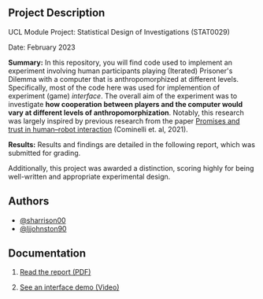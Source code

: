 ## Project Description

UCL Module Project: Statistical Design of Investigations (STAT0029)

Date: February 2023

**Summary:** In this repository, you will find code used to implement an experiment involving human participants playing (Iterated) Prisoner's Dilemma with a computer that is anthropomorphized at different levels. Specifically, most of the code here was used for implemention of experiment (game) *interface*. The overall aim of the experiment was to investigate **how cooperation between players and the computer would vary at different levels of anthropomorphization**. Notably, this research was largely inspired by previous research from the paper [Promises and trust in human–robot interaction](https://www.nature.com/articles/s41598-021-88622-9) (Cominelli et. al, 2021).

**Results:** Results and findings are detailed in the following report, which was submitted for grading. 

Additionally, this project was awarded a distinction, scoring highly for being well-written and appropriate experimental design.

## Authors

- [@sharrison00](https://github.com/sharrison00)
- [@ljjohnston90](https://github.com/ljjohnston90)

## Documentation 

1. [Read the report (PDF)](report.pdf)

2. [See an interface demo (Video)](https://drive.google.com/file/d/19jU0RXQ17tdbk51pwAGbPJuZlp9syNj2/view?usp=sharing)

